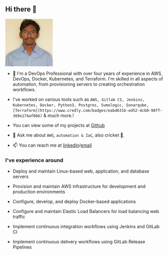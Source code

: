 
## Hi there 👋
<img align="middle" src="docs/prashanna.jpg"  width="150" height="150">

- 🔭 I'm a DevOps Professional with over four years of experience in AWS, DevOps, Docker, Kubernetes, and Terraform. I'm skilled in all aspects of automation, from provisioning servers to creating orchestration workflows.

- I've worked on various tools such as `AWS, Gitlab CI, Jenkins, Kubernetes, Docker, Python3, Postgres, Sumologic, Sonarqube, [Terraform](https://www.credly.com/badges/eabd631b-ed52-4cb0-98ff-369e174af066)` & much more.!

-  You can view some of my projects at [Github](https://github.com/Prashanna313?tab=repositories)

- 💬 Ask me about `AWS`, `automation & IaC`, also cricket :cricket_game:.
- 📫 You can reach me at [linkedin](https://www.linkedin.com/in/prashanna313/)/[email](prashanna313@gmail.com)

### I've experience around

- Deploy and maintain Linux-based web, application, and database servers

- Provision and maintain AWS infrastructure for development and production environments

- Configure, develop, and deploy Docker-based applications

- Configure and maintain Elastic Load Balancers for load balancing web traffic

- Implement continuous integration workflows using Jenkins and GitLab CI

- Implement continuous delivery workflows using GitLab Release Pipelines